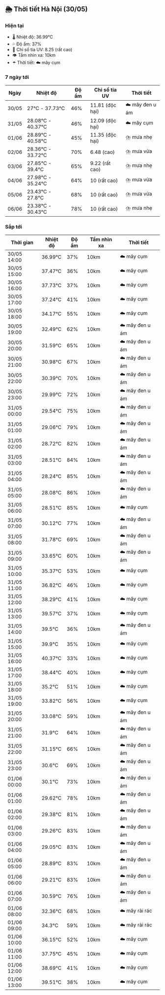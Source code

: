 ## 🌦️ Thời tiết Hà Nội (30/05)

### Hiện tại

- 🌡️ Nhiệt độ: 36.99℃
- 💦 Độ ẩm: 37%
- 🌟 Chỉ số tia UV: 8.25 (rất cao)
- 👁️ Tầm nhìn xa: 10km
- ☂️ Thời tiết: ☁️ mây cụm

### 7 ngày tới

| Ngày | Nhiệt độ | Độ ẩm | Chỉ số tia UV | Thời tiết |
| --- | --- | --- | --- | --- |
| 30/05 | 27℃ - 37.73℃ | 46% | 11.81 (độc hại) | ☁️ mây đen u ám |
| 31/05 | 28.08℃ - 40.37℃ | 46% | 12.09 (độc hại) | ☁️ mây cụm |
| 01/06 | 28.89℃ - 40.58℃ | 45% | 11.35 (độc hại) | ⛈️ mưa nhẹ |
| 02/06 | 28.36℃ - 33.72℃ | 70% | 6.48 (cao) | ⛈️ mưa vừa |
| 03/06 | 27.85℃ - 39.4℃ | 65% | 9.22 (rất cao) | ⛈️ mưa nhẹ |
| 04/06 | 27.98℃ - 35.24℃ | 64% | 10 (rất cao) | ⛈️ mưa vừa |
| 05/06 | 23.43℃ - 27.8℃ | 68% | 10 (rất cao) | ⛈️ mưa vừa |
| 06/06 | 23.38℃ - 30.43℃ | 78% | 10 (rất cao) | ⛈️ mưa nhẹ |

### Sắp tới

| Thời gian | Nhiệt độ | Độ ẩm | Tầm nhìn xa | Thời tiết |
| --- | --- | --- | --- | --- |
| 30/05 14:00 | 36.99℃ | 37% | 10km | ☁️ mây cụm |
| 30/05 15:00 | 37.47℃ | 36% | 10km | ☁️ mây cụm |
| 30/05 16:00 | 37.73℃ | 37% | 10km | ☁️ mây cụm |
| 30/05 17:00 | 37.24℃ | 41% | 10km | ☁️ mây cụm |
| 30/05 18:00 | 34.17℃ | 55% | 10km | ☁️ mây cụm |
| 30/05 19:00 | 32.49℃ | 62% | 10km | ☁️ mây đen u ám |
| 30/05 20:00 | 31.59℃ | 65% | 10km | ☁️ mây đen u ám |
| 30/05 21:00 | 30.98℃ | 67% | 10km | ☁️ mây đen u ám |
| 30/05 22:00 | 30.39℃ | 70% | 10km | ☁️ mây đen u ám |
| 30/05 23:00 | 29.99℃ | 72% | 10km | ☁️ mây đen u ám |
| 31/05 00:00 | 29.54℃ | 75% | 10km | ☁️ mây đen u ám |
| 31/05 01:00 | 29.06℃ | 79% | 10km | ☁️ mây đen u ám |
| 31/05 02:00 | 28.72℃ | 82% | 10km | ☁️ mây đen u ám |
| 31/05 03:00 | 28.51℃ | 84% | 10km | ☁️ mây đen u ám |
| 31/05 04:00 | 28.24℃ | 85% | 10km | ☁️ mây đen u ám |
| 31/05 05:00 | 28.08℃ | 86% | 10km | ☁️ mây đen u ám |
| 31/05 06:00 | 28.51℃ | 85% | 10km | ☁️ mây cụm |
| 31/05 07:00 | 30.12℃ | 77% | 10km | ☁️ mây đen u ám |
| 31/05 08:00 | 31.78℃ | 69% | 10km | ☁️ mây đen u ám |
| 31/05 09:00 | 33.65℃ | 60% | 10km | ☁️ mây đen u ám |
| 31/05 10:00 | 35.37℃ | 53% | 10km | ☁️ mây cụm |
| 31/05 11:00 | 36.82℃ | 46% | 10km | ☁️ mây cụm |
| 31/05 12:00 | 38.29℃ | 41% | 10km | ☁️ mây cụm |
| 31/05 13:00 | 39.57℃ | 37% | 10km | ☁️ mây cụm |
| 31/05 14:00 | 39.5℃ | 36% | 10km | ☁️ mây đen u ám |
| 31/05 15:00 | 39.9℃ | 35% | 10km | ☁️ mây cụm |
| 31/05 16:00 | 40.37℃ | 33% | 10km | ☁️ mây cụm |
| 31/05 17:00 | 38.44℃ | 40% | 10km | ☁️ mây cụm |
| 31/05 18:00 | 35.2℃ | 51% | 10km | ☁️ mây cụm |
| 31/05 19:00 | 33.82℃ | 56% | 10km | ☁️ mây cụm |
| 31/05 20:00 | 33.08℃ | 59% | 10km | ☁️ mây đen u ám |
| 31/05 21:00 | 31.9℃ | 64% | 10km | ☁️ mây đen u ám |
| 31/05 22:00 | 31.15℃ | 66% | 10km | ☁️ mây đen u ám |
| 31/05 23:00 | 30.6℃ | 69% | 10km | ☁️ mây đen u ám |
| 01/06 00:00 | 30.1℃ | 73% | 10km | ☁️ mây đen u ám |
| 01/06 01:00 | 29.62℃ | 78% | 10km | ☁️ mây đen u ám |
| 01/06 02:00 | 29.38℃ | 81% | 10km | ☁️ mây đen u ám |
| 01/06 03:00 | 29.26℃ | 83% | 10km | ☁️ mây đen u ám |
| 01/06 04:00 | 29.05℃ | 83% | 10km | ☁️ mây đen u ám |
| 01/06 05:00 | 28.89℃ | 83% | 10km | ☁️ mây đen u ám |
| 01/06 06:00 | 29.21℃ | 83% | 10km | ☁️ mây đen u ám |
| 01/06 07:00 | 30.59℃ | 76% | 10km | ☁️ mây đen u ám |
| 01/06 08:00 | 32.36℃ | 68% | 10km | ☁️ mây rải rác |
| 01/06 09:00 | 34.3℃ | 59% | 10km | ☁️ mây rải rác |
| 01/06 10:00 | 36.15℃ | 52% | 10km | ☁️ mây cụm |
| 01/06 11:00 | 37.75℃ | 45% | 10km | ☁️ mây cụm |
| 01/06 12:00 | 38.69℃ | 41% | 10km | ☁️ mây cụm |
| 01/06 13:00 | 39.51℃ | 38% | 10km | ☁️ mây cụm |
